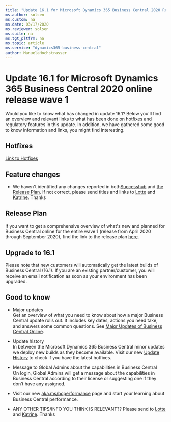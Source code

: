 ```yaml
---
title: "Update 16.1 for Microsoft Dynamics 365 Business Central 2020 Release Wave 1"
ms.author: solsen
ms.custom: na
ms.date: 03/17/2020
ms.reviewer: solsen
ms.suite: na
ms.tgt_pltfrm: na
ms.topic: article
ms.service: "dynamics365-business-central"
author: ManuelaHochstrasser
---
```


# Update 16.1 for Microsoft Dynamics 365 Business Central 2020 online release wave 1
Would you like to know what has changed in update 16.1? Below you'll find an overview and relevant links to what has been done on hotfixes and regulatory features in this update. In addition, we have gathered some good to know information and links, you might find interesting.  

## Hotfixes
[Link to Hotfixes](https://support.microsoft.com/en-us/help/4538888)

## Feature changes
- We haven't identified any changes reported in both[Successhub](https://Aka.ms/bagreleasenotes) and [the Release Plan](https://docs.microsoft.com/dynamics365-release-plan/2020wave1/dynamics365-business-central/planned-features). If not correct, please send titles and links to [Lotte](lci@microsoft.com) and [Katrine](a-kawilu@microsoft.com). Thanks

## Release Plan
If you want to get a comprehensive overview of what's new and planned for Business Central online for the entire wave 1 (release from April 2020 through September 2020), find the link to the release plan [here](https://docs.microsoft.com/dynamics365-release-plan/2020wave1/dynamics365-business-central/planned-features). 

## Upgrade to 16.1
Please note that new customers will automatically get the latest builds of Business Central (16.1). If you are an existing partner/customer, you will receive an email notification as soon as your environment has been upgraded. 

## Good to know

- Major updates  
Get an overview of what you need to know about how a major Business Central update rolls out. It includes key dates, actions you need take, and answers some common questions. See [Major Updates of Business Central Online](https://docs.microsoft.com/dynamics365/business-central/dev-itpro/administration/update-rollout-timelime). 

- Update history   
In between the Microsoft Dynamics 365 Business Central minor updates we deploy new builds as they become available. Visit our new [Update History](https://support.microsoft.com/en-us/help/4553289/update-history-for-microsoft-dynamics-365-business-central) to check if you have the latest hotfixes. 

- Message to Global Admins about the capabilities in Business Central   
On login, Global Admins will get a message about the capabilities in Business Central according to their license or suggesting one if they don’t have any assigned.

- Visit our new [aka.ms/bcperformance](https://aka.ms/bcperformance) page and start your learning about Business Central performance. 

- ANY OTHER TIPS/INFO YOU THINK IS RELEVANT?? Please send to [Lotte](lci@microsoft.com) and [Katrine](a-kawilu@microsoft.com). Thanks